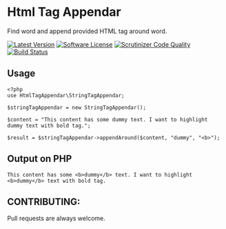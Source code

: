 # Html Tag Appendar
Find word and append provided HTML tag around word.

[![Latest Version](https://img.shields.io/packagist/v/nexuslinkservices/html-tag-appendar.svg?style=flat-square)](https://packagist.org/packages/nexuslinkservices/html-tag-appendar)
[![Software License](http://img.shields.io/badge/license-MIT-brightgreen.svg?style=flat-square)](LICENSE)
[![Scrutinizer Code Quality](https://scrutinizer-ci.com/g/nexuslinkservices/html-tag-appendar/badges/quality-score.png?b=master)](https://scrutinizer-ci.com/g/nexuslinkservices/html-tag-appendar/?branch=master)
[![Build Status](https://scrutinizer-ci.com/g/nexuslinkservices/html-tag-appendar/badges/build.png?b=master)](https://scrutinizer-ci.com/g/nexuslinkservices/html-tag-appendar/build-status/master)

## Usage

```
<?php
use HtmlTagAppendar\StringTagAppendar;

$stringTagAppendar = new StringTagAppendar();
        
$content = "This content has some dummy text. I want to highlight dummy text with bold tag.";        

$result = $stringTagAppendar->appendAround($content, "dummy", "<b>");
```

## Output on PHP

```
This content has some <b>dummy</b> text. I want to highlight <b>dummy</b> text with bold tag.
```

## CONTRIBUTING:

Pull requests are always welcome.
